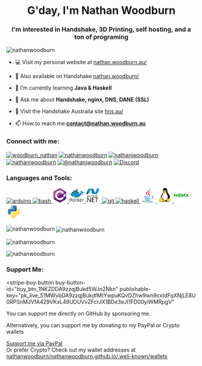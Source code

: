 <h1 align="center">G'day, I'm Nathan Woodburn</h1>
<h3 align="center">I'm interested in Handshake, 3D Printing, self hosting, and a ton of programing</h3>

<p align="left"> <img src="https://komarev.com/ghpvc/?username=nathanwoodburn&label=Profile%20views&color=0e75b6&style=flat" alt="nathanwoodburn" /> </p>

- 💻 Visit my personal website at [nathan.woodburn.au/](https://nathan.woodburn.au/)

- 🔗 Also available on Handshake [nathan.woodburn/](https://nathan.woodburn/)

- 🌱 I’m currently learning **Java & Haskell**

- 💬 Ask me about **Handshake, nginx, DNS, DANE (SSL)**

- 🤝 Visit the Handshake Australia site [hns.au/](https://hns.au/)

- 📫 How to reach me **contact@nathan.woodburn.au**

<h3 align="left">Connect with me:</h3>
<p align="left">
<a href="https://twitter.com/woodburn_nathan" target="blank"><img align="center" src="https://raw.githubusercontent.com/rahuldkjain/github-profile-readme-generator/master/src/images/icons/Social/twitter.svg" alt="woodburn_nathan" height="30" width="40" /></a>
<a href="https://linkedin.com/in/nathanwoodburn" target="blank"><img align="center" src="https://raw.githubusercontent.com/rahuldkjain/github-profile-readme-generator/master/src/images/icons/Social/linked-in-alt.svg" alt="nathanwoodburn" height="30" width="40" /></a>
<a href="https://fb.com/nathanjwoodburn" target="blank"><img align="center" src="https://raw.githubusercontent.com/rahuldkjain/github-profile-readme-generator/master/src/images/icons/Social/facebook.svg" alt="nathanjwoodburn" height="30" width="40" /></a>
<a href="https://instagram.com/nathanjwoodburn" target="blank"><img align="center" src="https://raw.githubusercontent.com/rahuldkjain/github-profile-readme-generator/master/src/images/icons/Social/instagram.svg" alt="nathanjwoodburn" height="30" width="40" /></a>
<a href="https://www.youtube.com/@nathanjwoodburn" target="blank"><img align="center" src="https://raw.githubusercontent.com/rahuldkjain/github-profile-readme-generator/master/src/images/icons/Social/youtube.svg" alt="@nathanjwoodburn" height="30" width="40" /></a>
<a href="https://l.woodburn.au/discord" target="blank"><img align="center" src="https://raw.githubusercontent.com/rahuldkjain/github-profile-readme-generator/master/src/images/icons/Social/discord.svg" alt="Discord" height="30" width="40" /></a>
</p>

<h3 align="left">Languages and Tools:</h3>
<p align="left"> <a href="https://www.arduino.cc/" target="_blank" rel="noreferrer"> <img src="https://cdn.worldvectorlogo.com/logos/arduino-1.svg" alt="arduino" width="40" height="40"/> </a> <a href="https://www.gnu.org/software/bash/" target="_blank" rel="noreferrer"> <img src="https://www.vectorlogo.zone/logos/gnu_bash/gnu_bash-icon.svg" alt="bash" width="40" height="40"/> </a> <a href="https://www.w3schools.com/cs/" target="_blank" rel="noreferrer"> <img src="https://raw.githubusercontent.com/devicons/devicon/master/icons/csharp/csharp-original.svg" alt="csharp" width="40" height="40"/> </a> <a href="https://www.docker.com/" target="_blank" rel="noreferrer"> <img src="https://raw.githubusercontent.com/devicons/devicon/master/icons/docker/docker-original-wordmark.svg" alt="docker" width="40" height="40"/> </a> <a href="https://dotnet.microsoft.com/" target="_blank" rel="noreferrer"> <img src="https://raw.githubusercontent.com/devicons/devicon/master/icons/dot-net/dot-net-original-wordmark.svg" alt="dotnet" width="40" height="40"/> </a> <a href="https://git-scm.com/" target="_blank" rel="noreferrer"> <img src="https://www.vectorlogo.zone/logos/git-scm/git-scm-icon.svg" alt="git" width="40" height="40"/> </a> <a href="https://www.haskell.org/" target="_blank" rel="noreferrer"> <img src="https://upload.wikimedia.org/wikipedia/commons/1/1c/Haskell-Logo.svg" alt="haskell" width="40" height="40"/> </a> <a href="https://www.java.com" target="_blank" rel="noreferrer"> <img src="https://raw.githubusercontent.com/devicons/devicon/master/icons/java/java-original.svg" alt="java" width="40" height="40"/> </a> <a href="https://www.linux.org/" target="_blank" rel="noreferrer"> <img src="https://raw.githubusercontent.com/devicons/devicon/master/icons/linux/linux-original.svg" alt="linux" width="40" height="40"/> </a> <a href="https://www.nginx.com" target="_blank" rel="noreferrer"> <img src="https://raw.githubusercontent.com/devicons/devicon/master/icons/nginx/nginx-original.svg" alt="nginx" width="40" height="40"/> </a> <a href="https://www.python.org" target="_blank" rel="noreferrer"> <img src="https://raw.githubusercontent.com/devicons/devicon/master/icons/python/python-original.svg" alt="python" width="40" height="40"/> </a> </p>

<p><img align="left" src="https://github-readme-stats.vercel.app/api/top-langs?username=nathanwoodburn&show_icons=true&theme=dark&locale=en&layout=compact" alt="nathanwoodburn" /></p>

<p>&nbsp;<img align="center" src="https://github-readme-stats.vercel.app/api?username=nathanwoodburn&show_icons=true&theme=dark&locale=en" alt="nathanwoodburn" /></p>

<p><img align="center" src="https://github-readme-streak-stats.herokuapp.com/?user=nathanwoodburn&theme=dark" alt="nathanwoodburn" /></p>


<p align="left"><img src="https://github-profile-trophy.vercel.app/?username=nathanwoodburn&theme=matrix" alt="nathanwoodburn" /></p>


<h3 align="left">Support Me:</h3>
<script async
  src="https://js.stripe.com/v3/buy-button.js">
</script>

<stripe-buy-button
  buy-button-id="buy_btn_1NKZDDA9zzqjBukd5WJn2Nkn"
  publishable-key="pk_live_51MWvbDA9zzqjBukdfMtYwpuKQvDZhw9wn9cxtdFqXNjLE8U0RPSnMJVfA429VKxL49UDUVvZFcrJX1BDe3eJI1FD00yiWMRpgV"
>
</stripe-buy-button>


<p>You can support me directly on GitHub by sponsoring me.</p>
<p>Alternatively, you can support me by donating to my PayPal or Crypto wallets</p>
<p align="left"><a href="https://www.paypal.com/donate/?business=DYPQW25VX6Y2N&no_recurring=0&item_name=Thank+you+for+your+support%21&currency_code=AUD">Support me via PayPal</a><br>
Or prefer Crypto? Check out my wallet addresses at <a href="https://github.com/Nathanwoodburn/Nathanwoodburn.github.io/tree/master/.well-known/wallets">nathanwoodburn/nathanwoodburn.github.io/.well-known/wallets</p>